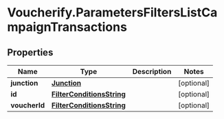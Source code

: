 # Voucherify.ParametersFiltersListCampaignTransactions

## Properties

Name | Type | Description | Notes
------------ | ------------- | ------------- | -------------
**junction** | [**Junction**](Junction.md) |  | [optional] 
**id** | [**FilterConditionsString**](FilterConditionsString.md) |  | [optional] 
**voucherId** | [**FilterConditionsString**](FilterConditionsString.md) |  | [optional] 


